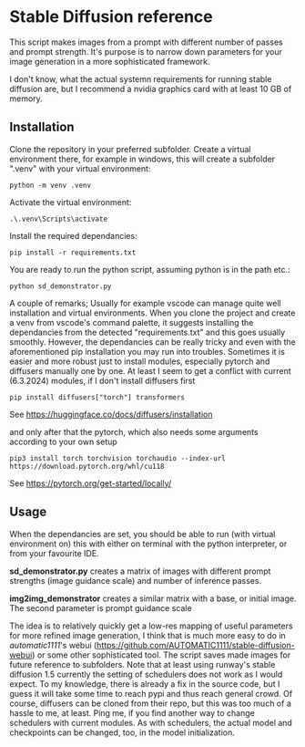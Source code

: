 <H1>Stable Diffusion reference</H1>

This script makes images from a prompt with different number of passes and prompt strength. It's purpose is to narrow down parameters for your image generation in a more sophisticated framework.

I don't know, what the actual systemn requirements for running stable diffusion are, but I recommend a nvidia graphics card with at least 10 GB of memory.

<H2>Installation</H2>

Clone the repository in your preferred subfolder. Create a virtual environment there, for example in windows, this will create a subfolder ".venv" with your virtual environment:

`python -m venv .venv`

Activate the virtual environment:

`.\.venv\Scripts\activate`

Install the required dependancies:

`pip install -r requirements.txt`

You are ready to run the python script, assuming python is in the path etc.:

`python sd_demonstrator.py`

A couple of remarks; Usually for example vscode can manage quite well installation and virtual environments. When you clone the project and create a venv from vscode's command palette, it suggests installing the dependancies from the detected "requirements.txt" and this goes usually smoothly. However, the dependancies can be really tricky and even with the aforementioned pip installation you may run into troubles. Sometimes it is easier and more robust just to install modules, especially pytorch and diffusers manually one by one. At least I seem to get a conflict with current (6.3.2024) modules, if I don't install diffusers first

`pip install diffusers["torch"] transformers`

See https://huggingface.co/docs/diffusers/installation

and only after that the pytorch, which also needs some arguments according to your own setup

`pip3 install torch torchvision torchaudio --index-url https://download.pytorch.org/whl/cu118`

See https://pytorch.org/get-started/locally/

<H2>Usage</H2>

When the dependancies are set, you should be able to run (with virtual environment on) this with either on terminal with the python interpreter, or from your favourite IDE.

<B>sd_demonstrator.py</B> creates a matrix of images with different prompt strengths (image guidance scale) and number of inference passes.

<B>img2img_demonstrator</B> creates a similar matrix with a base, or initial image. The second parameter is prompt guidance scale

The idea is to relatively quickly get a low-res mapping of useful parameters for more refined image generation, I think that is much more easy to do in <I>automatic1111</I>'s webui (https://github.com/AUTOMATIC1111/stable-diffusion-webui) or some other sophisticated tool. The script saves made images for future reference to subfolders. Note that at least using runway's stable diffusion 1.5 currently the setting of schedulers does not work as I would expect. To my knowledge, there is already a fix in the source code, but I guess it will take some time to reach pypi and thus reach general crowd. Of course, diffusers can be cloned from their repo, but this was too much of a hassle to me, at least. Ping me, if you find another way to change schedulers with current modules. As with schedulers, the actual model and checkpoints can be changed, too, in the model initialization.
